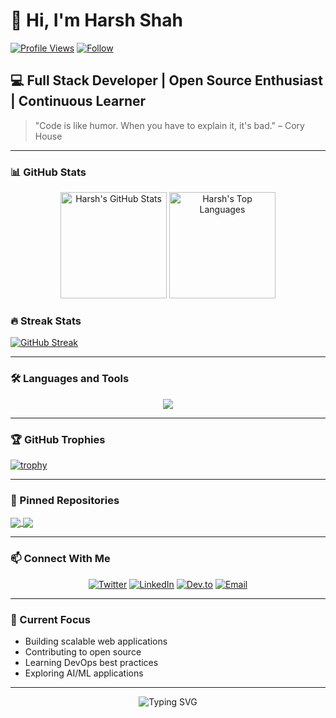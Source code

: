 # 👋 Hi, I'm Harsh Shah

[![Profile Views](https://komarev.com/ghpvc/?username=devHarshShah&color=blueviolet&style=flat-square)](https://github.com/devHarshShah)
[![Follow](https://img.shields.io/github/followers/devHarshShah?label=Follow&style=social)](https://github.com/devHarshShah)

## 💻 Full Stack Developer | Open Source Enthusiast | Continuous Learner

> "Code is like humor. When you have to explain it, it's bad." – Cory House

---

### 📊 GitHub Stats

<div align="center">
  <img src="https://github-readme-stats-iota-ecru-37.vercel.app/api?username=devHarshShah&show_icons=true&theme=radical" alt="Harsh's GitHub Stats" height="170em" />
  <img src="https://github-readme-stats-iota-ecru-37.vercel.app/api/top-langs/?username=devHarshShah&layout=compact&theme=radical" alt="Harsh's Top Languages" height="170em" />
</div>

### 🔥 Streak Stats

[![GitHub Streak](https://github-readme-streak-stats.herokuapp.com/?user=devHarshShah&theme=radical)](https://git.io/streak-stats)

---

### 🛠️ Languages and Tools

<p align="center">
  <a href="https://skillicons.dev">
    <img src="https://skillicons.dev/icons?i=js,ts,react,nodejs,express,mongodb,nextjs,python,java,docker,kubernetes,aws,gcp,firebase&theme=dark" />
  </a>
</p>

---

### 🏆 GitHub Trophies

[![trophy](https://github-profile-trophy.vercel.app/?username=devHarshShah&theme=onedark&column=7)](https://github.com/ryo-ma/github-profile-trophy)

---

### 📌 Pinned Repositories

<a href="https://github.com/devHarshShah/ResearchLens">
  <img align="center" src="https://github-readme-stats.vercel.app/api/pin/?username=devHarshShah&repo=awesome-project&theme=radical" />
</a>
<a href="https://github.com/devHarshShah/myperro">
  <img align="center" src="https://github-readme-stats.vercel.app/api/pin/?username=devHarshShah&repo=another-cool-project&theme=radical" />
</a>

---

### 📫 Connect With Me

<p align="center">
  <a href="https://twitter.com/devHarshShah"><img src="https://img.shields.io/badge/Twitter-%231DA1F2.svg?style=for-the-badge&logo=Twitter&logoColor=white" alt="Twitter"></a>
  <a href="https://www.linkedin.com/in/harshshah/"><img src="https://img.shields.io/badge/linkedin-%230077B5.svg?style=for-the-badge&logo=linkedin&logoColor=white" alt="LinkedIn"></a>
  <a href="https://dev.to/devharshshah"><img src="https://img.shields.io/badge/dev.to-0A0A0A?style=for-the-badge&logo=dev.to&logoColor=white" alt="Dev.to"></a>
  <a href="mailto:contact@harshshah.dev"><img src="https://img.shields.io/badge/Email-D14836?style=for-the-badge&logo=gmail&logoColor=white" alt="Email"></a>
</p>

---

### 🎯 Current Focus

- Building scalable web applications
- Contributing to open source
- Learning DevOps best practices
- Exploring AI/ML applications

---

<div align="center">
  <img src="https://readme-typing-svg.herokuapp.com?font=Fira+Code&pause=1000&color=F7F7F7&center=true&vCenter=true&width=435&lines=Thanks+for+visiting+my+profile!;Let's+connect+and+build+together!" alt="Typing SVG" />
</div>
